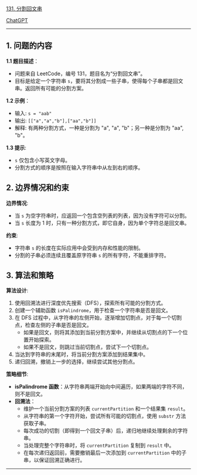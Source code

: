 [131. 分割回文串](https://leetcode.cn/problems/palindrome-partitioning)

[ChatGPT](https://chat.openai.com/share/deba5c13-93f3-4ee5-80f1-cf5528aa9314)

---

## 1. 问题的内容
**1.1 题目描述**：
- 问题来自 LeetCode，编号 131，题目名为“分割回文串”。
- 目标是给定一个字符串 `s`，要将其分割成一些子串，使得每个子串都是回文串。返回所有可能的分割方案。

**1.2 示例**：
- 输入: `s = "aab"`
- 输出: `[["a","a","b"],["aa","b"]]`
- 解释: 有两种分割方式，一种是分割为 "a", "a", "b"；另一种是分割为 "aa", "b"。

**1.3 提示**:
- `s` 仅包含小写英文字母。
- 分割方式的顺序是按照在输入字符串中从左到右的顺序。

## 2. 边界情况和约束
**边界情况**:
- 当 `s` 为空字符串时，应返回一个包含空列表的列表，因为没有字符可以分割。
- 当 `s` 长度为 1 时，只有一种分割方式，即它自身，因为单个字符总是回文串。

**约束**:
- 字符串 `s` 的长度在实际应用中会受到内存和性能的限制。
- 分割的子串必须连续且覆盖原字符串 `s` 的所有字符，不能重排字符。


## 3. 算法和策略
**算法设计**:
1. 使用回溯法进行深度优先搜索（DFS），探索所有可能的分割方式。
2. 创建一个辅助函数 `isPalindrome`，用于检查一个字符串是否是回文。
3. 在 DFS 过程中，从字符串的左侧开始，逐渐增加切割点，对于每一个切割点，检查左侧的子串是否是回文。
   - 如果是回文，则将其添加到当前分割方案中，并继续从切割点的下一个位置开始探索。
   - 如果不是回文，则跳过当前切割点，尝试下一个切割点。
4. 当达到字符串的末尾时，将当前分割方案添加到结果集中。
5. 递归回溯，撤销上一步的选择，继续尝试其他分割点。

**策略细节**:
- **isPalindrome 函数**：从字符串两端开始向中间遍历，如果两端的字符不同，则不是回文。
- **回溯法**：
  - 维护一个当前分割方案的列表 `currentPartition` 和一个结果集 `result`。
  - 从字符串的第一个字符开始，尝试所有可能的切割点，使用 `substr` 方法获取子串。
  - 每次成功的切割（即得到一个回文子串）后，递归地继续处理剩余的字符串。
  - 当处理完整个字符串时，将 `currentPartition` 复制到 `result` 中。
  - 在每次递归返回前，需要撤销最后一次添加到 `currentPartition` 中的子串，以保证回溯正确进行。

---